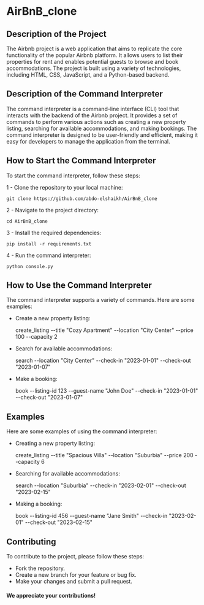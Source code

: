 # AirBnB_clone
## Description of the Project
The Airbnb project is a web application that aims to replicate the core functionality of the popular Airbnb platform. It allows users to list their properties for rent and enables potential guests to browse and book accommodations. The project is built using a variety of technologies, including HTML, CSS, JavaScript, and a Python-based backend.

## Description of the Command Interpreter
The command interpreter is a command-line interface (CLI) tool that interacts with the backend of the Airbnb project. It provides a set of commands to perform various actions such as creating a new property listing, searching for available accommodations, and making bookings. The command interpreter is designed to be user-friendly and efficient, making it easy for developers to manage the application from the terminal.

## How to Start the Command Interpreter
To start the command interpreter, follow these steps:

1 - Clone the repository to your local machine:

`git clone https://github.com/abdo-elshaikh/AirBnB_clone`

2 - Navigate to the project directory:

`cd AirBnB_clone`

3 - Install the required dependencies:

`pip install -r requirements.txt`

4 - Run the command interpreter:

`python console.py`

## How to Use the Command Interpreter
The command interpreter supports a variety of commands. Here are some examples:

- Create a new property listing:

    create_listing --title "Cozy Apartment" --location "City Center" --price 100 --capacity 2

- Search for available accommodations:

    search --location "City Center" --check-in "2023-01-01" --check-out "2023-01-07"

- Make a booking:

    book --listing-id 123 --guest-name "John Doe" --check-in "2023-01-01" --check-out "2023-01-07"

## Examples
Here are some examples of using the command interpreter:

- Creating a new property listing:

    create_listing --title "Spacious Villa" --location "Suburbia" --price 200 --capacity 6

- Searching for available accommodations:

    search --location "Suburbia" --check-in "2023-02-01" --check-out "2023-02-15"

- Making a booking:

    book --listing-id 456 --guest-name "Jane Smith" --check-in "2023-02-01" --check-out "2023-02-15"

## Contributing
To contribute to the project, please follow these steps:

- Fork the repository.
- Create a new branch for your feature or bug fix.
- Make your changes and submit a pull request.

#### We appreciate your contributions!
